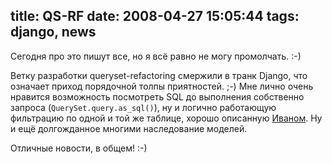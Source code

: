 title: QS-RF
date: 2008-04-27 15:05:44
tags: django, news
----


Сегодня про это пишут все, но я всё равно не могу промолчать. :-)

Ветку разработки queryset-refactoring смержили в транк Django, что означает приход порядочной толпы приятностей. ;-) Мне лично очень нравится возможность посмотреть SQL до выполнения собственно запроса (`QuerySet.query.as_sql()`), ну и логично работающую фильтрацию по одной и той же таблице, хорошо описанную [Иваном][1]. Ну и ещё долгожданное многими наследование моделей.

Отличные новости, в общем! :-)

[1]: http://softwaremaniacs.org/blog/2008/04/27/queryset-refactoring/
